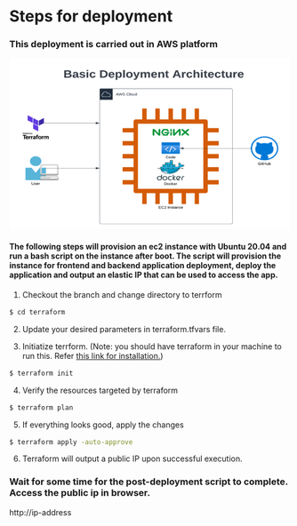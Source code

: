 # Steps for deployment

### This deployment is carried out in AWS platform

![alt text](deployment.png "Title")

#### The following steps will provision an ec2 instance with Ubuntu 20.04 and run a bash script on the instance after boot. The script will provision the instance for frontend and backend application deployment, deploy the application and output an elastic IP that can be used to access the app.  

1. Checkout the branch and change directory to terrform
```bash
$ cd terraform
```
2. Update your desired parameters in terraform.tfvars file.

3. Initiatize terrform. (Note: you should have terraform in your machine to run this. Refer [this link for installation.](https://developer.hashicorp.com/terraform/tutorials/aws-get-started/install-cli)) 
```bash
$ terraform init
```
4. Verify the resources targeted by terraform
```bash
$ terraform plan
```
5. If everything looks good, apply the changes
```bash
$ terraform apply -auto-approve
```
6. Terraform will output a public IP upon successful execution. 

### Wait for some time for the post-deployment script to complete. Access the public ip in browser.
http://ip-address 
